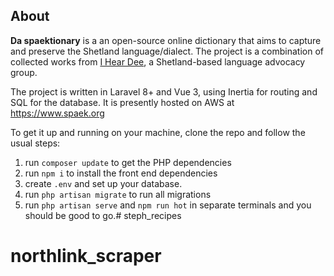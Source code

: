 ## About

**Da spaektionary** is a an open-source online dictionary that aims to capture and preserve the Shetland language/dialect. The project is a combination of collected works from [I Hear Dee](https://www.iheardee.com), a Shetland-based language advocacy group.

The project is written in Laravel 8+ and Vue 3, using Inertia for routing and SQL for the database. It is presently hosted on AWS at https://www.spaek.org

To get it up and running on your machine, clone the repo and follow the usual steps:

1. run `composer update` to get the PHP dependencies
2. run `npm i` to install the front end dependencies
3. create `.env`  and set up your database.
4. run `php artisan migrate` to run all migrations
5. run `php artisan serve` and `npm run hot` in separate terminals and you should be good to go.# steph_recipes
# northlink_scraper
